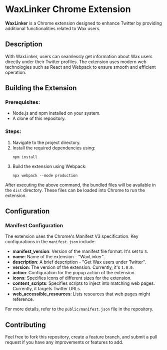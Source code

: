 # WaxLinker Chrome Extension

**WaxLinker** is a Chrome extension designed to enhance Twitter by providing additional functionalities related to Wax users.

## Description

With WaxLinker, users can seamlessly get information about Wax users directly under their Twitter profiles. The extension uses modern web technologies such as React and Webpack to ensure smooth and efficient operation.

## Building the Extension

### Prerequisites:

- Node.js and npm installed on your system.
- A clone of this repository.

### Steps:

1. Navigate to the project directory.
2. Install the required dependencies using:
   ```
   npm install
   ```
3. Build the extension using Webpack:
   ```
   npx webpack --mode production
   ```

After executing the above command, the bundled files will be available in the `dist` directory. These files can be loaded into Chrome to run the extension.

## Configuration

### Manifest Configuration

The extension uses the Chrome's Manifest V3 specification. Key configurations in the `manifest.json` include:

- **manifest_version**: Version of the manifest file format. It's set to `3`.
- **name**: Name of the extension - "WaxLinker".
- **description**: A brief description - "Get Wax users under Twitter".
- **version**: The version of the extension. Currently, it's `1.0.0`.
- **action**: Configuration for the popup action of the extension.
- **icons**: Specifies icons of different sizes for the extension.
- **content_scripts**: Specifies scripts to inject into matching web pages. Currently, it targets Twitter URLs.
- **web_accessible_resources**: Lists resources that web pages might reference.

For more details, refer to the `public/manifest.json` file in the repository.

## Contributing

Feel free to fork this repository, create a feature branch, and submit a pull request if you have any improvements or features to add.

